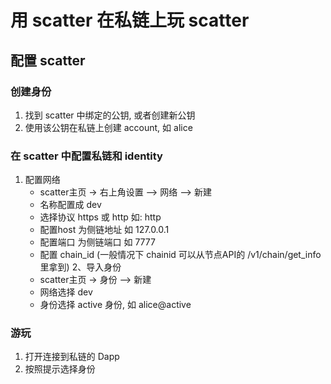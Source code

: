 # 用 scatter 在私链上玩 scatter

## 配置 scatter

### 创建身份

1. 找到 scatter 中绑定的公钥, 或者创建新公钥
2. 使用该公钥在私链上创建 account, 如 alice

### 在 scatter 中配置私链和 identity

1. 配置网络
    - scatter主页 -> 右上角设置 —> 网络 —> 新建
    - 名称配置成 dev
	- 选择协议 https 或 http
	    如: http
	- 配置host 为侧链地址
	    如 127.0.0.1
	- 配置端口 为侧链端口
	    如 7777
	- 配置 chain_id (一般情况下 chainid 可以从节点API的 /v1/chain/get_info 里拿到)
2、导入身份
    - scatter主页 -> 身份 —> 新建
    - 网络选择 dev
    - 身份选择 active 身份, 如 alice@active

### 游玩

1. 打开连接到私链的 Dapp
2. 按照提示选择身份